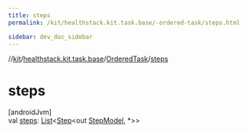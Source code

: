 ```yaml
---
title: steps
permalink: /kit/healthstack.kit.task.base/-ordered-task/steps.html

sidebar: dev_doc_sidebar
---
```

//[kit](../../../kit.html)/[healthstack.kit.task.base](../index.html)/[OrderedTask](index.html)/[steps](steps.html)



# steps



[androidJvm]\
val [steps](steps.html): [List](https://kotlinlang.org/api/latest/jvm/stdlib/kotlin.collections/-list/index.html)&lt;[Step](../-step/index.html)&lt;out [StepModel](../-step-model/index.html), *&gt;&gt;




